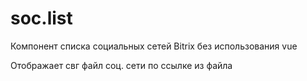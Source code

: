 # soc.list
Компонент списка социальных сетей Bitrix без использования vue

Отображает свг файл соц. сети по ссылке из файла